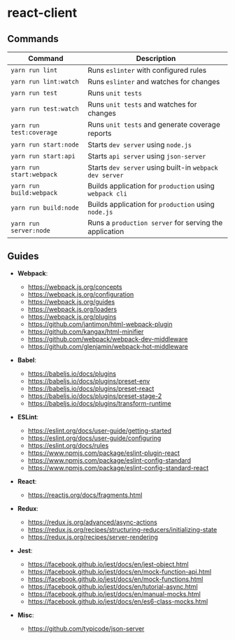 # react-client

## Commands

| Command                  | Description                                             |
|--------------------------|---------------------------------------------------------|
| `yarn run lint`          | Runs `eslinter` with configured rules                   |
| `yarn run lint:watch`    | Runs `eslinter` and watches for changes                 |
| `yarn run test`          | Runs `unit tests`                                       |
| `yarn run test:watch`    | Runs `unit tests` and watches for changes               |
| `yarn run test:coverage` | Runs `unit tests` and generate coverage reports         |
| `yarn run start:node`    | Starts `dev server` using `node.js`                     |
| `yarn run start:api`     | Starts `api server` using `json-server`                 |
| `yarn run start:webpack` | Starts `dev server` using built-in `webpack dev server` |
| `yarn run build:webpack` | Builds application for `production` using `webpack cli` |
| `yarn run build:node`    | Builds application for `production` using `node.js`     |
| `yarn run server:node`   | Runs a `production server` for serving the application  |

## Guides

  * **Webpack**:
    - https://webpack.js.org/concepts
    - https://webpack.js.org/configuration
    - https://webpack.js.org/guides
    - https://webpack.js.org/loaders
    - https://webpack.js.org/plugins
    - https://github.com/jantimon/html-webpack-plugin
    - https://github.com/kangax/html-minifier
    - https://github.com/webpack/webpack-dev-middleware
    - https://github.com/glenjamin/webpack-hot-middleware

  * **Babel**:
    - https://babeljs.io/docs/plugins
    - https://babeljs.io/docs/plugins/preset-env
    - https://babeljs.io/docs/plugins/preset-react
    - https://babeljs.io/docs/plugins/preset-stage-2
    - https://babeljs.io/docs/plugins/transform-runtime

  * **ESLint**:
    - https://eslint.org/docs/user-guide/getting-started
    - https://eslint.org/docs/user-guide/configuring
    - https://eslint.org/docs/rules
    - https://www.npmjs.com/package/eslint-plugin-react
    - https://www.npmjs.com/package/eslint-config-standard
    - https://www.npmjs.com/package/eslint-config-standard-react

  * **React**:
    - https://reactjs.org/docs/fragments.html

  * **Redux**:
    - https://redux.js.org/advanced/async-actions
    - https://redux.js.org/recipes/structuring-reducers/initializing-state
    - https://redux.js.org/recipes/server-rendering

  * **Jest**:
    - https://facebook.github.io/jest/docs/en/jest-object.html
    - https://facebook.github.io/jest/docs/en/mock-function-api.html
    - https://facebook.github.io/jest/docs/en/mock-functions.html
    - https://facebook.github.io/jest/docs/en/tutorial-async.html
    - https://facebook.github.io/jest/docs/en/manual-mocks.html
    - https://facebook.github.io/jest/docs/en/es6-class-mocks.html

  * **Misc**:
    - https://github.com/typicode/json-server
